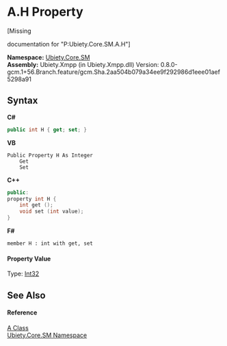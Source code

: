 # A.H Property 
 

\[Missing <summary> documentation for "P:Ubiety.Core.SM.A.H"\]

**Namespace:**&nbsp;<a href="e8bce8a2-5e14-32b6-639e-d75b28f79ce7">Ubiety.Core.SM</a><br />**Assembly:**&nbsp;Ubiety.Xmpp (in Ubiety.Xmpp.dll) Version: 0.8.0-gcm.1+56.Branch.feature/gcm.Sha.2aa504b079a34ee9f292986d1eee01aef5298a91

## Syntax

**C#**<br />
``` C#
public int H { get; set; }
```

**VB**<br />
``` VB
Public Property H As Integer
	Get
	Set
```

**C++**<br />
``` C++
public:
property int H {
	int get ();
	void set (int value);
}
```

**F#**<br />
``` F#
member H : int with get, set

```


#### Property Value
Type: <a href="http://msdn2.microsoft.com/en-us/library/td2s409d" target="_blank">Int32</a>

## See Also


#### Reference
<a href="a6410775-cf12-8a54-eda7-4c653810155a">A Class</a><br /><a href="e8bce8a2-5e14-32b6-639e-d75b28f79ce7">Ubiety.Core.SM Namespace</a><br />